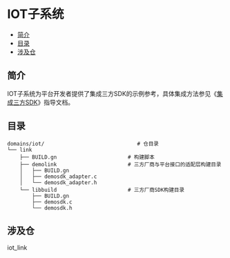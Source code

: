 # IOT子系统<a name="ZH-CN_TOPIC_0000001085756528"></a>

-   [简介](#section11660541593)
-   [目录](#section1464106163817)
-   [涉及仓](#section1718733212019)

## 简介<a name="section11660541593"></a>

IOT子系统为平台开发者提供了集成三方SDK的示例参考，具体集成方法参见《[集成三方SDK](https://device.harmonyos.com/cn/docs/develop/demo/oem_device_wifi_sdk-0000001054412155)》指导文档。

## 目录<a name="section1464106163817"></a>

```
domains/iot/                              # 仓目录
└── link
    ├── BUILD.gn                       # 构建脚本
    ├── demolink                       # 三方厂商与平台接口的适配层构建目录
    │   ├── BUILD.gn
    │   ├── demosdk_adapter.c
    │   └── demosdk_adapter.h
    └── libbuild                       # 三方厂商SDK构建目录
        ├── BUILD.gn
        ├── demosdk.c
        └── demosdk.h
```

## 涉及仓<a name="section1718733212019"></a>

iot\_link

